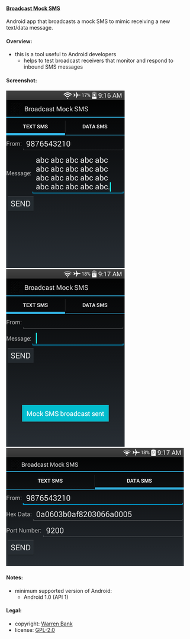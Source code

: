 #### [Broadcast Mock SMS](https://github.com/warren-bank/Android-Broadcast-Mock-SMS)

Android app that broadcasts a mock SMS to mimic receiving a new text/data message.

#### Overview:

* this is a tool useful to Android developers
  * helps to test broadcast receivers that monitor and respond to inbound SMS messages

#### Screenshot:

![1-text-sms-compose](./screenshots/1-text-sms-compose.png)
![2-text-sms-sent](./screenshots/2-text-sms-sent.png)
![3-data-sms-compose](./screenshots/3-data-sms-compose.png)

#### Notes:

* minimum supported version of Android:
  * Android 1.0 (API 1)

#### Legal:

* copyright: [Warren Bank](https://github.com/warren-bank)
* license: [GPL-2.0](https://www.gnu.org/licenses/old-licenses/gpl-2.0.txt)
